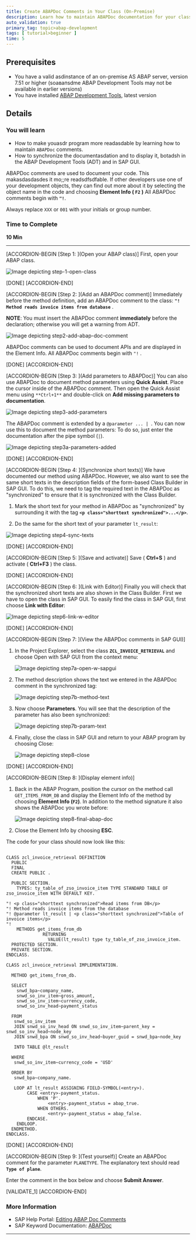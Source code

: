 ```yaml
---
title: Create ABAPDoc Comments in Your Class (On-Premise)
description: Learn how to maintain ABAPDoc documentation for your class so your comments appear in the Outline view.
auto_validation: true
primary_tag: topic>abap-development
tags: [ tutorial>beginner ]
time: 5
---
```


## Prerequisites  
 - You have a valid asdinstance of an on-premise AS ABAP server, version 7.51 or higher (soaвапsdme ABAP Development Tools may not be available in earlier versions)
 - You have installed [ABAP Development Tools](https://tools.hana.ondemand.com/#abap), latest version

## Details
### You will learn  
- How to make youasdr program more readasdable by learning how to maintain `ABAPDoc` comments.
- How to synchronize the documentasdation and to display it, botadsh in the ABAP Development Tools (ADT) and in SAP GUI.

ABAPDoc comments are used to document your code. This makasdasdasdes it mo;;re readsdfsdfable. If other developers use one of your development objects, they can find out more about it by selecting the object name in the code and choosing **Element Info ( `F2` )**
All ABAPDoc comments begin with **`"!`**.

Always replace `XXX` or `001` with your initials or group number.

### Time to Complete
**10 Min**

---

[ACCORDION-BEGIN [Step 1: ](Open your ABAP class)]
First, open your ABAP class.

![Image depicting step-1-open-class](step-1-open-class.png)

[DONE]
[ACCORDION-END]

[ACCORDION-BEGIN [Step 2: ](Add an ABAPDoc comment)]
Immediately before the method definition, add an ABAPDoc comment to the class:
**`"! Method reads invoice items from database`** .

**NOTE**: You must insert the ABAPDoc comment **immediately** before the declaration; otherwise you will get a warning from ADT.

![Image depicting step2-add-abap-doc-comment](step2-add-abap-doc-comment.png)

ABAPDoc comments can be used to document APIs and are displayed in the Element Info. All ABAPDoc comments begin with `"!` .

[DONE]
[ACCORDION-END]


[ACCORDION-BEGIN [Step 3: ](Add parameters to ABAPDoc)]
You can also use ABAPDoc to document method parameters using **Quick Assist**. Place the cursor inside of the ABAPDoc comment. Then open the Quick Assist menu using `**Ctrl+1**` and double-click on **Add missing parameters to documentation**.

![Image depicting step3-add-parameters](step3-add-parameters.png)

The ABAPDoc comment is extended by a `@parameter ... | `. You can now use this to document the method parameters: To do so, just enter the documentation after the pipe symbol (` | `).

![Image depicting step3a-parameters-added](step3a-parameters-added.png)

[DONE]
[ACCORDION-END]

[ACCORDION-BEGIN [Step 4: ](Synchronize short texts)]
We have documented our method using ABAPDoc. However, we also want to see the same short texts in the description fields of the form-based Class Builder in SAP GUI.
To do this, we need to tag the required text in the ABAPDoc as "synchronized" to ensure that it is synchronized with the Class Builder.

1. Mark the short text for your method in ABAPDoc as "synchronized" by surrounding it with the tag **`<p class="shorttext synchronized">...</p>`**.

2. Do the same for the short text of your parameter `lt_result`:

  ![Image depicting step4-sync-texts](step4-sync-texts.png)

[DONE]
[ACCORDION-END]

[ACCORDION-BEGIN [Step 5: ](Save and activate)]
Save ( **Ctrl+S** ) and activate ( **Ctrl+F3** ) the class.

[DONE]
[ACCORDION-END]

[ACCORDION-BEGIN [Step 6: ](Link with Editor)]
Finally you will check that the synchronized short texts are also shown in the Class Builder. First we have to open the class in SAP GUI.
To easily find the class in SAP GUI, first choose **Link with Editor**:

![Image depicting step6-link-w-editor](step6-link-w-editor.png)

[DONE]
[ACCORDION-END]

[ACCORDION-BEGIN [Step 7: ](View the ABAPDoc comments in SAP GUI)]

1. In the Project Explorer, select the class **`ZCL_INVOICE_RETRIEVAL`** and choose Open with SAP GUI from the context menu:

    ![Image depicting step7a-open-w-sapgui](step7a-open-w-sapgui.png)

2. The method description shows the text we entered in the ABAPDoc comment in the synchronized tag:

    ![Image depicting step7b-method-text](step7b-method-text.png)

3. Now choose **Parameters**. You will see that the description of the parameter has also been synchronized:

    ![Image depicting step7b-param-text](step7b-param-text.png)

4. Finally, close the class in SAP GUI and return to your ABAP program by choosing Close:

    ![Image depicting step8-close](step8-close.png)

[DONE]
[ACCORDION-END]

[ACCORDION-BEGIN [Step 8: ](Display element info)]

1. Back in the ABAP Program, position the cursor on the method call `GET_ITEMS_FROM_DB` and display the Element Info of the method by choosing **Element Info (`F2`)**. In addition to the method signature it also shows the ABAPDoc you wrote before:

    ![Image depicting step8-final-abap-doc](step8-final-abap-doc.png)

2. Close the Element Info by choosing **ESC**.

The code for your class should now look like this:

```ABAP

CLASS zcl_invoice_retrieval DEFINITION
  PUBLIC
  FINAL
  CREATE PUBLIC .

  PUBLIC SECTION.
    TYPES: ty_table_of_zso_invoice_item TYPE STANDARD TABLE OF zso_invoice_item WITH DEFAULT KEY.

"! <p class="shorttext synchronized">Read items from DB</p>
"! Method reads invoice items from the database
"! @parameter lt_result | <p class="shorttext synchronized">Table of invoice items</p>
"!
    METHODS get_items_from_db
              RETURNING
                VALUE(lt_result) type ty_table_of_zso_invoice_item.
  PROTECTED SECTION.
  PRIVATE SECTION.
ENDCLASS.

CLASS zcl_invoice_retrieval IMPLEMENTATION.

  METHOD get_items_from_db.

  SELECT
    snwd_bpa~company_name,
    snwd_so_inv_item~gross_amount,
    snwd_so_inv_item~currency_code,
    snwd_so_inv_head~payment_status

  FROM
   snwd_so_inv_item
   JOIN snwd_so_inv_head ON snwd_so_inv_item~parent_key = snwd_so_inv_head~node_key
   JOIN snwd_bpa ON snwd_so_inv_head~buyer_guid = snwd_bpa~node_key

   INTO TABLE @lt_result

  WHERE
   snwd_so_inv_item~currency_code = 'USD'

  ORDER BY
   snwd_bpa~company_name.

   LOOP AT lt_result ASSIGNING FIELD-SYMBOL(<entry>).
        CASE <entry>-payment_status.
            WHEN 'P'.
                <entry>-payment_status = abap_true.
            WHEN OTHERS.
                <entry>-payment_status = abap_false.
        ENDCASE.
    ENDLOOP.
  ENDMETHOD.
ENDCLASS.

```

[DONE]
[ACCORDION-END]

[ACCORDION-BEGIN [Step 9: ](Test yourself)]
Create an ABAPDoc comment for the parameter `PLANETYPE`. The explanatory text should read **`Type of plane`**.

Enter the comment in the box below and choose **Submit Answer**.

[VALIDATE_1]
[ACCORDION-END]

### More Information
- SAP Help Portal: [Editing ABAP Doc Comments](https://help.sap.com/viewer/c238d694b825421f940829321ffa326a/7.52.2/en-US/a7b235922f6944bbaf3b36949e500b12.html)
- SAP Keyword Documentation: [ABAPDoc](https://help.sap.com/doc/abapdocu_752_index_htm/7.52/en-US/index.htm?file=abendoccomment.htm)


---
